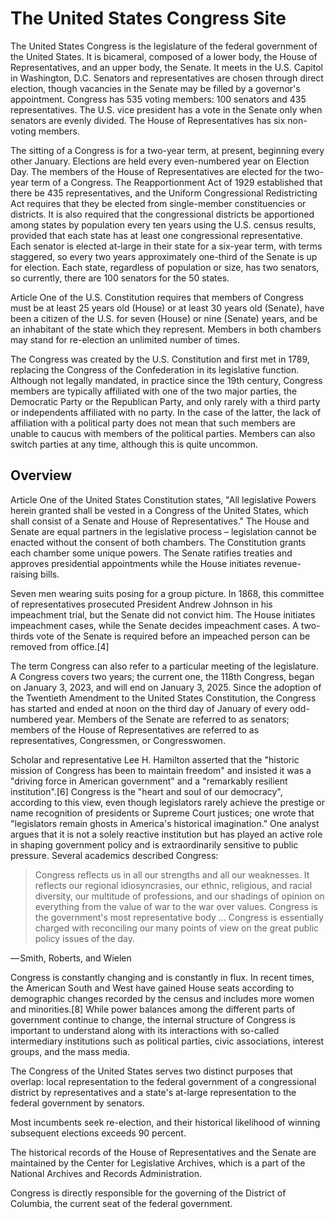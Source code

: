 # The United States Congress Site
The United States Congress is the legislature of the federal government of the United States. It is bicameral, composed of a lower body, the House of Representatives, and an upper body, the Senate. It meets in the U.S. Capitol in Washington, D.C. Senators and representatives are chosen through direct election, though vacancies in the Senate may be filled by a governor's appointment. Congress has 535 voting members: 100 senators and 435 representatives. The U.S. vice president has a vote in the Senate only when senators are evenly divided. The House of Representatives has six non-voting members.

The sitting of a Congress is for a two-year term, at present, beginning every other January. Elections are held every even-numbered year on Election Day. The members of the House of Representatives are elected for the two-year term of a Congress. The Reapportionment Act of 1929 established that there be 435 representatives, and the Uniform Congressional Redistricting Act requires that they be elected from single-member constituencies or districts. It is also required that the congressional districts be apportioned among states by population every ten years using the U.S. census results, provided that each state has at least one congressional representative. Each senator is elected at-large in their state for a six-year term, with terms staggered, so every two years approximately one-third of the Senate is up for election. Each state, regardless of population or size, has two senators, so currently, there are 100 senators for the 50 states.

Article One of the U.S. Constitution requires that members of Congress must be at least 25 years old (House) or at least 30 years old (Senate), have been a citizen of the U.S. for seven (House) or nine (Senate) years, and be an inhabitant of the state which they represent. Members in both chambers may stand for re-election an unlimited number of times.

The Congress was created by the U.S. Constitution and first met in 1789, replacing the Congress of the Confederation in its legislative function. Although not legally mandated, in practice since the 19th century, Congress members are typically affiliated with one of the two major parties, the Democratic Party or the Republican Party, and only rarely with a third party or independents affiliated with no party. In the case of the latter, the lack of affiliation with a political party does not mean that such members are unable to caucus with members of the political parties. Members can also switch parties at any time, although this is quite uncommon.

## Overview
Article One of the United States Constitution states, "All legislative Powers herein granted shall be vested in a Congress of the United States, which shall consist of a Senate and House of Representatives." The House and Senate are equal partners in the legislative process – legislation cannot be enacted without the consent of both chambers. The Constitution grants each chamber some unique powers. The Senate ratifies treaties and approves presidential appointments while the House initiates revenue-raising bills.

Seven men wearing suits posing for a group picture.
In 1868, this committee of representatives prosecuted President Andrew Johnson in his impeachment trial, but the Senate did not convict him.
The House initiates impeachment cases, while the Senate decides impeachment cases. A two-thirds vote of the Senate is required before an impeached person can be removed from office.[4]

The term Congress can also refer to a particular meeting of the legislature. A Congress covers two years; the current one, the 118th Congress, began on January 3, 2023, and will end on January 3, 2025. Since the adoption of the Twentieth Amendment to the United States Constitution, the Congress has started and ended at noon on the third day of January of every odd-numbered year. Members of the Senate are referred to as senators; members of the House of Representatives are referred to as representatives, Congressmen, or Congresswomen.

Scholar and representative Lee H. Hamilton asserted that the "historic mission of Congress has been to maintain freedom" and insisted it was a "driving force in American government" and a "remarkably resilient institution".[6] Congress is the "heart and soul of our democracy", according to this view, even though legislators rarely achieve the prestige or name recognition of presidents or Supreme Court justices; one wrote that "legislators remain ghosts in America's historical imagination." One analyst argues that it is not a solely reactive institution but has played an active role in shaping government policy and is extraordinarily sensitive to public pressure. Several academics described Congress:

> Congress reflects us in all our strengths and all our weaknesses. It reflects our regional idiosyncrasies, our ethnic, religious, and racial diversity, our multitude of professions, and our shadings of opinion on everything from the value of war to the war over values. Congress is the government's most representative body ... Congress is essentially charged with reconciling our many points of view on the great public policy issues of the day.
>
— Smith, Roberts, and Wielen

Congress is constantly changing and is constantly in flux. In recent times, the American South and West have gained House seats according to demographic changes recorded by the census and includes more women and minorities.[8] While power balances among the different parts of government continue to change, the internal structure of Congress is important to understand along with its interactions with so-called intermediary institutions such as political parties, civic associations, interest groups, and the mass media.

The Congress of the United States serves two distinct purposes that overlap: local representation to the federal government of a congressional district by representatives and a state's at-large representation to the federal government by senators.

Most incumbents seek re-election, and their historical likelihood of winning subsequent elections exceeds 90 percent.

The historical records of the House of Representatives and the Senate are maintained by the Center for Legislative Archives, which is a part of the National Archives and Records Administration.

Congress is directly responsible for the governing of the District of Columbia, the current seat of the federal government.
